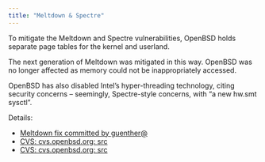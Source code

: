 ```yaml
---
title: "Meltdown & Spectre"
---
```


To mitigate the Meltdown and Spectre vulnerabilities, OpenBSD holds separate
page tables for the kernel and userland.

The next generation of Meltdown was mitigated in this way. OpenBSD was no longer
affected as memory could not be inappropriately accessed.

OpenBSD has also disabled Intel’s hyper-threading technology, citing security
concerns – seemingly, Spectre-style concerns, with “a new hw.smt sysctl”.

Details:

* [Meltdown fix committed by guenther@](https://undeadly.org/cgi?action=article;sid=20180221201856)
* [CVS: cvs.openbsd.org: src](https://marc.info/?l=openbsd-cvs&m=151924107018358)
* [CVS: cvs.openbsd.org: src](https://www.mail-archive.com/source-changes@openbsd.org/msg99141.html)
